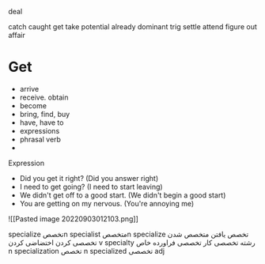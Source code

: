 deal 

catch 
caught 
get
take 
potential
already
dominant
trig
settle
attend
figure out
affair


# Get
- arrive
- receive. obtain
- become
- bring, find, buy
- have, have to
- expressions
- phrasal verb
- 

Expression
- Did you get it right? (Did you answer right)
- I need to get going? (I need to start leaving)
- We didn't get off to a good start. (We didn't begin a good start)
- You are getting on my nervous. (You're annoying me)

![[Pasted image 20220903012103.png]]


specialize تخصصn
specialist متخصصn
specialize تخصص یافتن متخصص شدن تخصصی کردن اختضاضی کردن v
specialty رشته تخصصی کار تخصصی فراورده خاص n
specialization تخصص n
specialized تخصصی adj
